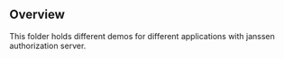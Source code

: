 ## Overview
This folder holds different demos for different applications with janssen authorization server.